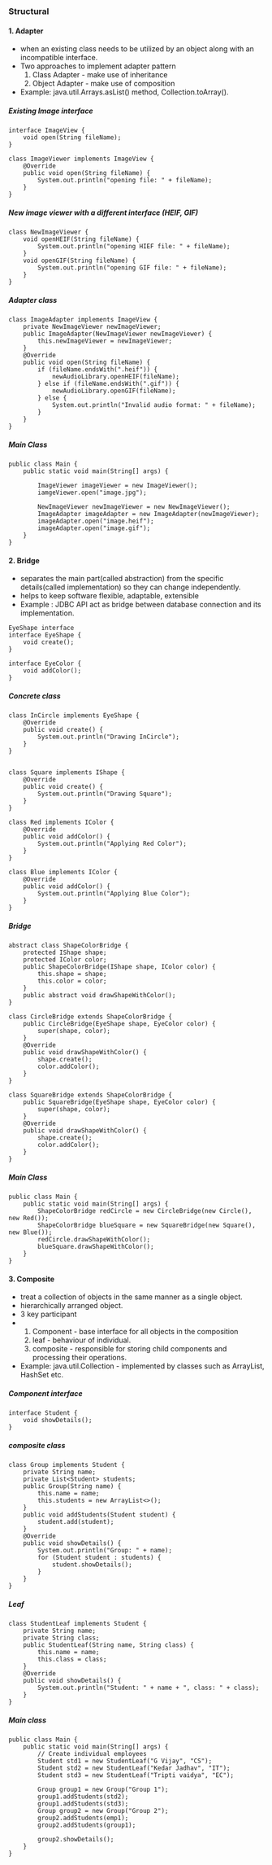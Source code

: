 ### Structural 
#### 1. Adapter
- when an existing class needs to be utilized by an object along with an incompatible interface.
- Two approaches to implement adapter pattern
  1. Class Adapter - make use of inheritance
  2. Object Adapter - make use of composition
- Example: java.util.Arrays.asList() method, Collection.toArray().

##### Existing Image interface
```
interface ImageView {
    void open(String fileName);
}

class ImageViewer implements ImageView {
    @Override
    public void open(String fileName) {
        System.out.println("opening file: " + fileName);
    }
}
```

##### New image viewer with a different interface (HEIF, GIF)
```
class NewImageViewer {
    void openHEIF(String fileName) {
        System.out.println("opening HIEF file: " + fileName);
    }
    void openGIF(String fileName) {
        System.out.println("opening GIF file: " + fileName);
    }
}
```
##### Adapter class
```
class ImageAdapter implements ImageView {
    private NewImageViewer newImageViewer;
    public ImageAdapter(NewImageViewer newImageViewer) {
        this.newImageViewer = newImageViewer;
    }
    @Override
    public void open(String fileName) {
        if (fileName.endsWith(".heif")) {
            newAudioLibrary.openHEIF(fileName);
        } else if (fileName.endsWith(".gif")) {
            newAudioLibrary.openGIF(fileName);
        } else {
            System.out.println("Invalid audio format: " + fileName);
        }
    }
}
```
##### Main Class
```
public class Main {
    public static void main(String[] args) {
        
        ImageViewer imageViewer = new ImageViewer();
        iamgeViewer.open("image.jpg");
        
        NewImageViewer newImageViewer = new NewImageViewer();
        ImageAdapter imageAdapter = new ImageAdapter(newImageViewer);
        imageAdapter.open("image.heif");
        imageAdapter.open("image.gif");
    }
}

```

#### 2. Bridge
- separates the main part(called abstraction) from the specific details(called implementation) so they can change independently.
- helps to keep software flexible, adaptable, extensible
- Example : JDBC API act as bridge between database connection and its implementation.
```
EyeShape interface
interface EyeShape {
	void create();
}

interface EyeColor {
	void addColor();
}
```
##### Concrete class
```
class InCircle implements EyeShape {
	@Override
	public void create() {
		System.out.println("Drawing InCircle");
	}
}


class Square implements IShape {
	@Override
	public void create() {
		System.out.println("Drawing Square");
	}
}

class Red implements IColor {
	@Override
	public void addColor() {
		System.out.println("Applying Red Color");
	}
}

class Blue implements IColor {
	@Override
	public void addColor() {
		System.out.println("Applying Blue Color");
	}
}
```

##### Bridge
```
abstract class ShapeColorBridge {
	protected IShape shape;
	protected IColor color;
	public ShapeColorBridge(IShape shape, IColor color) {
		this.shape = shape;
		this.color = color;
	}
	public abstract void drawShapeWithColor();
}

class CircleBridge extends ShapeColorBridge {
	public CircleBridge(EyeShape shape, EyeColor color) {
		super(shape, color);
	}
	@Override
	public void drawShapeWithColor() {
		shape.create();
		color.addColor();
	}
}

class SquareBridge extends ShapeColorBridge {
	public SquareBridge(EyeShape shape, EyeColor color) {
		super(shape, color);
	}
	@Override
	public void drawShapeWithColor() {
		shape.create();
		color.addColor();
	}
}
```
##### Main Class
```
public class Main {
	public static void main(String[] args) {
		ShapeColorBridge redCircle = new CircleBridge(new Circle(), new Red());
		ShapeColorBridge blueSquare = new SquareBridge(new Square(), new Blue());
		redCircle.drawShapeWithColor();
		blueSquare.drawShapeWithColor();
	}
}
```

#### 3. Composite
- treat a collection of objects in the same manner as a single object.
- hierarchically arranged object.
- 3 key participant
- 1. Component - base interface for all objects in the composition
  2. leaf - behaviour of individual.
  3. composite - responsible for storing child components and processing their operations.
- Example: java.util.Collection - implemented by classes such as ArrayList, HashSet etc.

##### Component interface
```
interface Student {
    void showDetails();
}
```
##### composite class
```
class Group implements Student {
    private String name;
    private List<Student> students;
    public Group(String name) {
        this.name = name;
        this.students = new ArrayList<>();
    }
    public void addStudents(Student student) {
        student.add(student);
    }
    @Override
    public void showDetails() {
        System.out.println("Group: " + name);
        for (Student student : students) {
            student.showDetails();
        }
    }
}
```
##### Leaf
```
class StudentLeaf implements Student {
    private String name;
    private String class;
    public StudentLeaf(String name, String class) {
        this.name = name;
        this.class = class;
    }
    @Override
    public void showDetails() {
        System.out.println("Student: " + name + ", class: " + class);
    }
}
```

##### Main class
```
public class Main {
    public static void main(String[] args) {
        // Create individual employees
        Student std1 = new StudentLeaf("G Vijay", "CS");
        Student std2 = new StudentLeaf("Kedar Jadhav", "IT");
        Student std3 = new StudentLeaf("Tripti vaidya", "EC");
        
        Group group1 = new Group("Group 1");
        group1.addStudents(std2);
        group1.addStudents(std3);
        Group group2 = new Group("Group 2");
        group2.addStudents(emp1);
        group2.addStudents(group1);
       
        group2.showDetails();
    }
}
```

  
  
